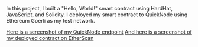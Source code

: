 In this project, I built a "Hello, World!" smart contract using HardHat, JavaScript, and Solidity. I  deployed my smart contract to QuickNode using Ethereum Goerli as my test network.

[Here is a screenshot of my QuickNode endpoint](QuickNode.png)
[And here is a screenshot of my deployed contract on EtherScan](Etherscan.png)